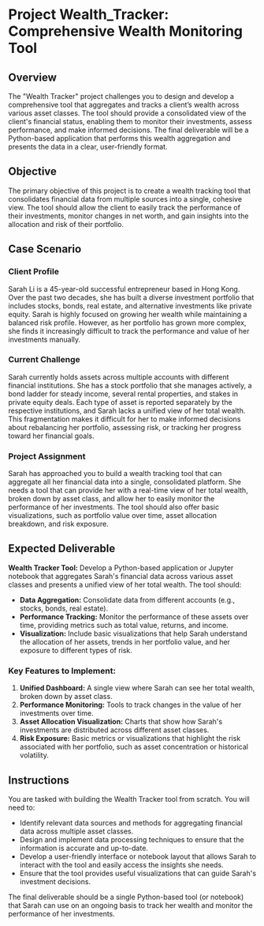 # Project Wealth_Tracker: Comprehensive Wealth Monitoring Tool

## Overview
The "Wealth Tracker" project challenges you to design and develop a comprehensive tool that aggregates and tracks a client’s wealth across various asset classes. The tool should provide a consolidated view of the client's financial status, enabling them to monitor their investments, assess performance, and make informed decisions. The final deliverable will be a Python-based application that performs this wealth aggregation and presents the data in a clear, user-friendly format.

## Objective
The primary objective of this project is to create a wealth tracking tool that consolidates financial data from multiple sources into a single, cohesive view. The tool should allow the client to easily track the performance of their investments, monitor changes in net worth, and gain insights into the allocation and risk of their portfolio.

## Case Scenario
### Client Profile
Sarah Li is a 45-year-old successful entrepreneur based in Hong Kong. Over the past two decades, she has built a diverse investment portfolio that includes stocks, bonds, real estate, and alternative investments like private equity. Sarah is highly focused on growing her wealth while maintaining a balanced risk profile. However, as her portfolio has grown more complex, she finds it increasingly difficult to track the performance and value of her investments manually. 

### Current Challenge
Sarah currently holds assets across multiple accounts with different financial institutions. She has a stock portfolio that she manages actively, a bond ladder for steady income, several rental properties, and stakes in private equity deals. Each type of asset is reported separately by the respective institutions, and Sarah lacks a unified view of her total wealth. This fragmentation makes it difficult for her to make informed decisions about rebalancing her portfolio, assessing risk, or tracking her progress toward her financial goals.

### Project Assignment
Sarah has approached you to build a wealth tracking tool that can aggregate all her financial data into a single, consolidated platform. She needs a tool that can provide her with a real-time view of her total wealth, broken down by asset class, and allow her to easily monitor the performance of her investments. The tool should also offer basic visualizations, such as portfolio value over time, asset allocation breakdown, and risk exposure.

## Expected Deliverable
**Wealth Tracker Tool:**
Develop a Python-based application or Jupyter notebook that aggregates Sarah's financial data across various asset classes and presents a unified view of her total wealth. The tool should:
- **Data Aggregation:** Consolidate data from different accounts (e.g., stocks, bonds, real estate).
- **Performance Tracking:** Monitor the performance of these assets over time, providing metrics such as total value, returns, and income.
- **Visualization:** Include basic visualizations that help Sarah understand the allocation of her assets, trends in her portfolio value, and her exposure to different types of risk.

### Key Features to Implement:
1. **Unified Dashboard:** A single view where Sarah can see her total wealth, broken down by asset class.
2. **Performance Monitoring:** Tools to track changes in the value of her investments over time.
3. **Asset Allocation Visualization:** Charts that show how Sarah's investments are distributed across different asset classes.
4. **Risk Exposure:** Basic metrics or visualizations that highlight the risk associated with her portfolio, such as asset concentration or historical volatility.

## Instructions
You are tasked with building the Wealth Tracker tool from scratch. You will need to:
- Identify relevant data sources and methods for aggregating financial data across multiple asset classes.
- Design and implement data processing techniques to ensure that the information is accurate and up-to-date.
- Develop a user-friendly interface or notebook layout that allows Sarah to interact with the tool and easily access the insights she needs.
- Ensure that the tool provides useful visualizations that can guide Sarah's investment decisions.

The final deliverable should be a single Python-based tool (or notebook) that Sarah can use on an ongoing basis to track her wealth and monitor the performance of her investments.
